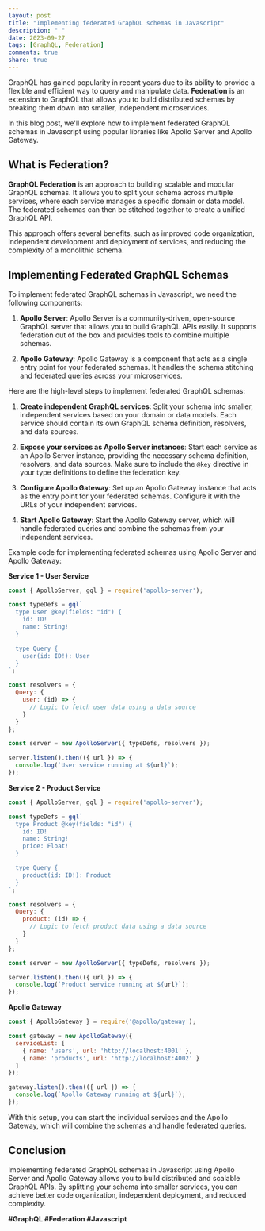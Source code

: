 ```yaml
---
layout: post
title: "Implementing federated GraphQL schemas in Javascript"
description: " "
date: 2023-09-27
tags: [GraphQL, Federation]
comments: true
share: true
---
```


GraphQL has gained popularity in recent years due to its ability to provide a flexible and efficient way to query and manipulate data. **Federation** is an extension to GraphQL that allows you to build distributed schemas by breaking them down into smaller, independent microservices.

In this blog post, we'll explore how to implement federated GraphQL schemas in Javascript using popular libraries like Apollo Server and Apollo Gateway.

## What is Federation?

**GraphQL Federation** is an approach to building scalable and modular GraphQL schemas. It allows you to split your schema across multiple services, where each service manages a specific domain or data model. The federated schemas can then be stitched together to create a unified GraphQL API.

This approach offers several benefits, such as improved code organization, independent development and deployment of services, and reducing the complexity of a monolithic schema.

## Implementing Federated GraphQL Schemas

To implement federated GraphQL schemas in Javascript, we need the following components:

1. **Apollo Server**: Apollo Server is a community-driven, open-source GraphQL server that allows you to build GraphQL APIs easily. It supports federation out of the box and provides tools to combine multiple schemas.

2. **Apollo Gateway**: Apollo Gateway is a component that acts as a single entry point for your federated schemas. It handles the schema stitching and federated queries across your microservices.

Here are the high-level steps to implement federated GraphQL schemas:

1. **Create independent GraphQL services**: Split your schema into smaller, independent services based on your domain or data models. Each service should contain its own GraphQL schema definition, resolvers, and data sources.

2. **Expose your services as Apollo Server instances**: Start each service as an Apollo Server instance, providing the necessary schema definition, resolvers, and data sources. Make sure to include the `@key` directive in your type definitions to define the federation key.

3. **Configure Apollo Gateway**: Set up an Apollo Gateway instance that acts as the entry point for your federated schemas. Configure it with the URLs of your independent services.

4. **Start Apollo Gateway**: Start the Apollo Gateway server, which will handle federated queries and combine the schemas from your independent services.

Example code for implementing federated schemas using Apollo Server and Apollo Gateway:

**Service 1 - User Service**

```javascript
const { ApolloServer, gql } = require('apollo-server');

const typeDefs = gql`
  type User @key(fields: "id") {
    id: ID!
    name: String!
  }

  type Query {
    user(id: ID!): User
  }
`;

const resolvers = {
  Query: {
    user: (id) => {
      // Logic to fetch user data using a data source
    }
  }
};

const server = new ApolloServer({ typeDefs, resolvers });

server.listen().then(({ url }) => {
  console.log(`User service running at ${url}`);
});
```

**Service 2 - Product Service**

```javascript
const { ApolloServer, gql } = require('apollo-server');

const typeDefs = gql`
  type Product @key(fields: "id") {
    id: ID!
    name: String!
    price: Float!
  }

  type Query {
    product(id: ID!): Product
  }
`;

const resolvers = {
  Query: {
    product: (id) => {
      // Logic to fetch product data using a data source
    }
  }
};

const server = new ApolloServer({ typeDefs, resolvers });

server.listen().then(({ url }) => {
  console.log(`Product service running at ${url}`);
});
```

**Apollo Gateway**

```javascript
const { ApolloGateway } = require('@apollo/gateway');

const gateway = new ApolloGateway({
  serviceList: [
    { name: 'users', url: 'http://localhost:4001' },
    { name: 'products', url: 'http://localhost:4002' }
  ]
});

gateway.listen().then(({ url }) => {
  console.log(`Apollo Gateway running at ${url}`);
});
```

With this setup, you can start the individual services and the Apollo Gateway, which will combine the schemas and handle federated queries.

## Conclusion

Implementing federated GraphQL schemas in Javascript using Apollo Server and Apollo Gateway allows you to build distributed and scalable GraphQL APIs. By splitting your schema into smaller services, you can achieve better code organization, independent deployment, and reduced complexity.

**#GraphQL #Federation #Javascript**